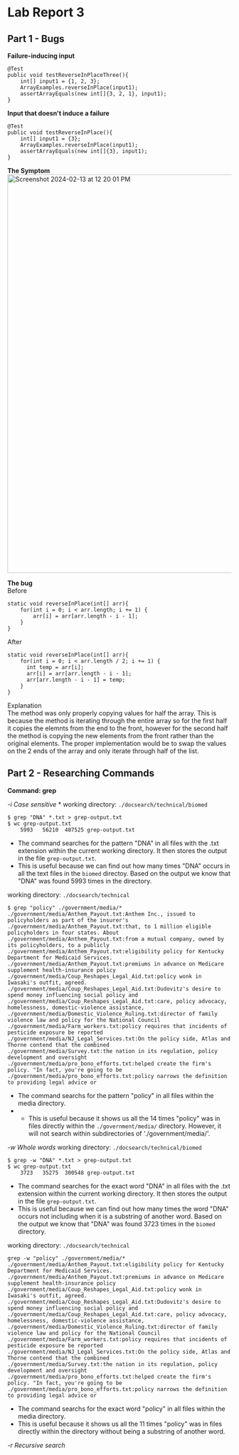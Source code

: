 # Lab Report 3

## Part 1 - Bugs
**Failure-inducing input**
```
@Test 
public void testReverseInPlaceThree(){
    int[] input1 = {1, 2, 3};
    ArrayExamples.reverseInPlace(input1);
    assertArrayEquals(new int[]{3, 2, 1}, input1);
}
```

**Input that doesn't induce a failure**
```
@Test 
public void testReverseInPlace(){
    int[] input1 = {3};
    ArrayExamples.reverseInPlace(input1);
    assertArrayEquals(new int[]{3}, input1);
}
```

**The Symptom**<br/>
<img width="895" alt="Screenshot 2024-02-13 at 12 20 01 PM" src="https://github.com/SatvikN/cse15l-lab-reports/assets/108087443/751f2508-5bd3-4b29-8d7d-4fa6679c79bb">


**The bug**<br/>
Before
```
static void reverseInPlace(int[] arr){
    for(int i = 0; i < arr.length; i += 1) {
        arr[i] = arr[arr.length - i - 1];
    }
}
```

After
```
static void reverseInPlace(int[] arr){
    for(int i = 0; i < arr.length / 2; i += 1) {
      int temp = arr[i];
      arr[i] = arr[arr.length - i - 1];
      arr[arr.length - i - 1] = temp;
    }
}
```

Explanation<br/>
The method was only properly copying values for half the array. This is because the method is iterating through the entire array so for the first half it copies the elemnts from the end to the front, however for the second half the method is copying the new elements from the front rather than the original elements. The proper implementation would be to swap the values on the 2 ends of the array and only iterate through half of the list.

## Part 2 - Researching Commands
**Command: grep**

*-i Case sensitive*
*
working directory: `./docsearch/technical/biomed`
```
$ grep "DNA" *.txt > grep-output.txt
$ wc grep-output.txt
    5993   56210  487525 grep-output.txt
```
* The command searches for the pattern "DNA" in all files with the .txt extension within the current working directory. It then stores the output in the file `grep-output.txt`.
* This is useful because we can find out how many times "DNA" occurs in all the text files in the `biomed` directoy. Based on the output we know that "DNA" was found 5993 times in the directory.
  
working directory: `./docsearch/technical`
```
$ grep "policy" ./government/media/*
./government/media/Anthem_Payout.txt:Anthem Inc., issued to policyholders as part of the insurer's
./government/media/Anthem_Payout.txt:that, to 1 million eligible policyholders in four states. About
./government/media/Anthem_Payout.txt:from a mutual company, owned by its policyholders, to a publicly
./government/media/Anthem_Payout.txt:eligibility policy for Kentucky Department for Medicaid Services.
./government/media/Anthem_Payout.txt:premiums in advance on Medicare supplement health-insurance policy
./government/media/Coup_Reshapes_Legal_Aid.txt:policy wonk in Iwasaki's outfit, agreed.
./government/media/Coup_Reshapes_Legal_Aid.txt:Dudovitz's desire to spend money influencing social policy and
./government/media/Coup_Reshapes_Legal_Aid.txt:care, policy advocacy, homelessness, domestic-violence assistance,
./government/media/Domestic_Violence_Ruling.txt:director of family violence law and policy for the National Council
./government/media/Farm_workers.txt:policy requires that incidents of pesticide exposure be reported
./government/media/NJ_Legal_Services.txt:On the policy side, Atlas and Thorne contend that the combined
./government/media/Survey.txt:the nation in its regulation, policy development and oversight
./government/media/pro_bono_efforts.txt:helped create the firm's policy. "In fact, you're going to be
./government/media/pro_bono_efforts.txt:policy narrows the definition to providing legal advice or
```
* The command searchs for the pattern "policy" in all files within the media directory.
* * This is useful because it shows us all the 14 times "policy" was in files directly within the `./government/media/` directory. However, it will not search within subdirectories of './government/media/'.


*-w Whole words*
working directory: `./docsearch/technical/biomed`
```
$ grep -w "DNA" *.txt > grep-output.txt
$ wc grep-output.txt
    3723   35275  300548 grep-output.txt
```
* The command searches for the exact word "DNA" in all files with the .txt extension within the current working directory. It then stores the output in the file `grep-output.txt`.
* This is useful because we can find out how many times the word "DNA" occurs not including when it is a substring of another word. Based on the output we know that "DNA" was found 3723 times in the `biomed` directory.

working directory: `./docsearch/technical`
```
grep -w "policy" ./government/media/*  
./government/media/Anthem_Payout.txt:eligibility policy for Kentucky Department for Medicaid Services.
./government/media/Anthem_Payout.txt:premiums in advance on Medicare supplement health-insurance policy
./government/media/Coup_Reshapes_Legal_Aid.txt:policy wonk in Iwasaki's outfit, agreed.
./government/media/Coup_Reshapes_Legal_Aid.txt:Dudovitz's desire to spend money influencing social policy and
./government/media/Coup_Reshapes_Legal_Aid.txt:care, policy advocacy, homelessness, domestic-violence assistance,
./government/media/Domestic_Violence_Ruling.txt:director of family violence law and policy for the National Council
./government/media/Farm_workers.txt:policy requires that incidents of pesticide exposure be reported
./government/media/NJ_Legal_Services.txt:On the policy side, Atlas and Thorne contend that the combined
./government/media/Survey.txt:the nation in its regulation, policy development and oversight
./government/media/pro_bono_efforts.txt:helped create the firm's policy. "In fact, you're going to be
./government/media/pro_bono_efforts.txt:policy narrows the definition to providing legal advice or
```
* The command searchs for the exact word "policy" in all files within the media directory.
* This is useful because it shows us all the 11 times "policy" was in files directly within the directory without being a substring of another word.

*-r Recursive search*
